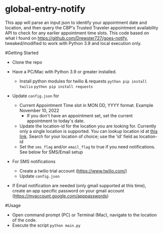 # global-entry-notify
This app will parse an input json to identify your appointment date and location, and then query the CBP's Trusted Traveler appointment availability API to check for any earlier appointment time slots. This code based on what I found on https://github.com/Drewster727/goes-notify, tweaked/modified to work with Python 3.9 and local execution only.

#Getting Started
- Clone the repo
- Have a PC/Mac with Python 3.9 or greater installed.
	- Install python modules for twilio & requests 
	`python pip install twilio`
	`python pip install requests`
- Update `config.json` for 
	- Current Appointment Time slot in MON DD, YYYY format. Example November 10, 2022
		- If you don't have an appointment set, set the current appointment to today's date.
	- Update the location-id for the location you are looking for. Currently only a single location is supported. You can lookup location id at [this link](https://ttp.cbp.dhs.gov/schedulerapi/locations/?temporary=false&inviteOnly=false&operational=true&serviceName=Global%20Entry). Search for your location of choice; use the 'id' field as location-id
	- Set the `sms_flag` and/or `email_flag` to true if you need notifications. See below for SMS/Email setup

- For SMS notifications
	- Create a twilio trial account (https://www.twilio.com/)
	- Update `config.json` 

- If Email notification are needed (only gmail supported at this time), create an app specific password on your gmail account (https://myaccount.google.com/apppasswords)

#Usage
- Open command prompt (PC) or Terminal (Mac), navigate to the location of the code.
- Execute the script `python main.py`
